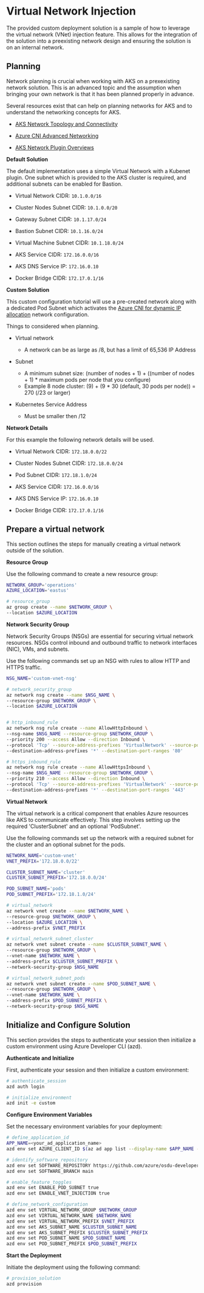# Virtual Network Injection

The provided custom deployment solution is a sample of how to leverage the virtual network (VNet) injection feature. This allows for the integration of the solution into a preexisting network design and ensuring the solution is on an internal network.


## Planning

Network planning is crucial when working with AKS on a prexexisting network solution.  This is an advanced topic and the assumption when bringing your own network is that it has been planned properly in advance.

Several resources exist that can help on planning networks for AKS and to understand the networking concepts for AKS.

- [AKS Network Topology and Connectivity](https://learn.microsoft.com/en-us/azure/cloud-adoption-framework/scenarios/app-platform/aks/network-topology-and-connectivity)

- [Azure CNI Advanced Networking](https://learn.microsoft.com/en-us/azure/aks/concepts-network#azure-cni-advanced-networking)

- [AKS Network Plugin Overviews](https://techcommunity.microsoft.com/t5/apps-on-azure-blog/how-to-choose-the-right-network-plugin-for-your-aks-cluster-a/ba-p/3969292)

__Default Solution__

The default implementation uses a simple Virtual Network with a Kubenet plugin.  One subnet which is provided to the AKS cluster is required, and additional subnets can be enabled for Bastion.

- Virtual Network CIDR: `10.1.0.0/16`

- Cluster Nodes Subnet CIDR: `10.1.0.0/20`

- Gateway Subnet CIDR: `10.1.17.0/24`

- Bastion Subnet CIDR: `10.1.16.0/24`

- Virtual Machine Subnet CIDR: `10.1.18.0/24`

- AKS Service CIDR: `172.16.0.0/16`

- AKS DNS Service IP: `172.16.0.10`

- Docker Bridge CIDR: `172.17.0.1/16`

__Custom Solution__

This custom configuration tutorial will use a pre-created network along with a dedicated Pod Subnet which activates the [Azure CNI for dynamic IP allocation](https://learn.microsoft.com/en-us/azure/aks/configure-azure-cni-dynamic-ip-allocation) network configuration.

Things to considered when planning.

- Virtual network
  - A network can be as large as /8, but has a limit of 65,536 IP Address

- Subnet
  - A minimum subnet size: (number of nodes + 1) + ((number of nodes + 1) * maximum pods per node that you configure)
  - Example 8 node cluster: (9) + (9 * 30 (default, 30 pods per node)) = 270 (/23 or larger)

- Kubernetes Service Address 
  - Must be smaller then /12


__Network Details__

For this example the following network details will be used.

- Virtual Network CIDR: `172.18.0.0/22`

- Cluster Nodes Subnet CIDR: `172.18.0.0/24`

- Pod Subnet CIDR: `172.18.1.0/24`

- AKS Service CIDR: `172.16.0.0/16`

- AKS DNS Service IP: `172.16.0.10`

- Docker Bridge CIDR: `172.17.0.1/16`


## Prepare a virtual network

This section outlines the steps for manually creating a virtual network outside of the solution.

__Resource Group__

Use the following command to create a new resource group:

```bash
NETWORK_GROUP='operations'
AZURE_LOCATION='eastus'

# resource_group
az group create --name $NETWORK_GROUP \
--location $AZURE_LOCATION
```

__Network Security Group__

Network Security Groups (NSGs) are essential for securing virtual network resources. NSGs control inbound and outbound traffic to network interfaces (NIC), VMs, and subnets. 

Use the following commands set up an NSG with rules to allow HTTP and HTTPS traffic.


```bash
NSG_NAME='custom-vnet-nsg'

# network_security_group
az network nsg create --name $NSG_NAME \
--resource-group $NETWORK_GROUP \
--location $AZURE_LOCATION


# http_inbound_rule
az network nsg rule create --name AllowHttpInbound \
--nsg-name $NSG_NAME --resource-group $NETWORK_GROUP \
--priority 200 --access Allow --direction Inbound \
--protocol 'Tcp' --source-address-prefixes 'VirtualNetwork' --source-port-ranges '*' \
--destination-address-prefixes '*' --destination-port-ranges '80'

# https_inbound_rule
az network nsg rule create --name AllowHttpsInbound \
--nsg-name $NSG_NAME --resource-group $NETWORK_GROUP \
--priority 210 --access Allow --direction Inbound \
--protocol 'Tcp' --source-address-prefixes 'VirtualNetwork' --source-port-ranges '*' \
--destination-address-prefixes '*' --destination-port-ranges '443'
```


__Virtual Network__

The virtual network is a critical component that enables Azure resources like AKS to communicate effectively. This step involves setting up the required 'ClusterSubnet' and an optional 'PodSubnet'.

Use the following commands set up the network with a required subnet for the cluster and an optional subnet for the pods.

```bash
NETWORK_NAME='custom-vnet'
VNET_PREFIX='172.18.0.0/22'

CLUSTER_SUBNET_NAME='cluster'
CLUSTER_SUBNET_PREFIX='172.18.0.0/24'

POD_SUBNET_NAME='pods'
POD_SUBNET_PREFIX='172.18.1.0/24'

# virtual_network
az network vnet create --name $NETWORK_NAME \
--resource-group $NETWORK_GROUP \
--location $AZURE_LOCATION \
--address-prefix $VNET_PREFIX

# virtual_network_subnet_cluster
az network vnet subnet create --name $CLUSTER_SUBNET_NAME \
--resource-group $NETWORK_GROUP \
--vnet-name $NETWORK_NAME \
--address-prefix $CLUSTER_SUBNET_PREFIX \
--network-security-group $NSG_NAME

# virtual_network_subnet_pods
az network vnet subnet create --name $POD_SUBNET_NAME \
--resource-group $NETWORK_GROUP \
--vnet-name $NETWORK_NAME \
--address-prefix $POD_SUBNET_PREFIX \
--network-security-group $NSG_NAME
```


## Initialize and Configure Solution

This section provides the steps to authenticate your session then initialize a custom environment using Azure Developer CLI (azd).


__Authenticate and Initialize__

First, authenticate your session and then initialize a custom environment:

```bash
# authenticate_session
azd auth login

# initialize_environment
azd init -e custom
```

__Configure Environment Variables__

Set the necessary environment variables for your deployment:

```bash
# define_application_id
APP_NAME=<your_ad_application_name>
azd env set AZURE_CLIENT_ID $(az ad app list --display-name $APP_NAME --query "[].appId" -otsv)

# identify_software_repository
azd env set SOFTWARE_REPOSITORY https://github.com/azure/osdu-developer
azd env set SOFTWARE_BRANCH main

# enable_feature_toggles
azd env set ENABLE_POD_SUBNET true
azd env set ENABLE_VNET_INJECTION true

# define_network_configuration
azd env set VIRTUAL_NETWORK_GROUP $NETWORK_GROUP
azd env set VIRTUAL_NETWORK_NAME $NETWORK_NAME
azd env set VIRTUAL_NETWORK_PREFIX $VNET_PREFIX
azd env set AKS_SUBNET_NAME $CLUSTER_SUBNET_NAME
azd env set AKS_SUBNET_PREFIX $CLUSTER_SUBNET_PREFIX
azd env set POD_SUBNET_NAME $POD_SUBNET_NAME
azd env set POD_SUBNET_PREFIX $POD_SUBNET_PREFIX
```

__Start the Deployment__

Initiate the deployment using the following command:

```bash
# provision_solution
azd provision
```
